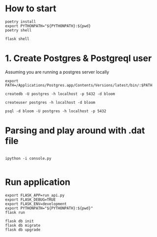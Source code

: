# How to start

```
poetry install
export PYTHONPATH="${PYTHONPATH}:${pwd}
poetry shell

flask shell
```

# 1. Create Postgres & Postgreql user

Assuming you are running a postgres server locally

```
export PATH=/Applications/Postgres.app/Contents/Versions/latest/bin/:$PATH

createdb -U postgres -h localhost -p 5432 -d bloom

createuser postgres -h localhost -d bloom

psql -d bloom -U postgres -h localhost -p 5432
```

# Parsing and play around with .dat file

```

ipython -i console.py


```

# Run application

```
export FLASK_APP=run_api.py
export FLASK_DEBUG=TRUE
export FLASK_ENV=development
export PYTHONPATH="${PYTHONPATH}:${pwd}"
flask run

flask db init
flask db migrate
flask db upgrade
```
